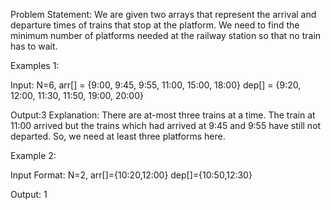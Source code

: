 Problem Statement: We are given two arrays that represent the arrival and departure times of trains that stop at the platform. We need to find the minimum number of platforms needed at the railway station so that no train has to wait.

Examples 1:

Input: N=6, 
arr[] = {9:00, 9:45, 9:55, 11:00, 15:00, 18:00} 
dep[] = {9:20, 12:00, 11:30, 11:50, 19:00, 20:00}

Output:3
Explanation: There are at-most three trains at a time. The train at 11:00 arrived but the trains which had arrived at 9:45 and 9:55 have still not departed. So, we need at least three platforms here.



Example 2:

Input Format: N=2, 
arr[]={10:20,12:00}
dep[]={10:50,12:30}

Output: 1